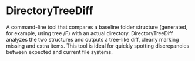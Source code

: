 # DirectoryTreeDiff
A command-line tool that compares a baseline folder structure (generated, for example, using tree /F) with an actual directory. DirectoryTreeDiff analyzes the two structures and outputs a tree-like diff, clearly marking missing and extra items. This tool is ideal for quickly spotting discrepancies between expected and current file systems.
